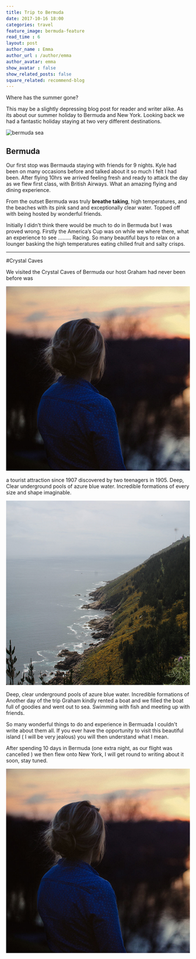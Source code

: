 ```yaml
---
title: Trip to Bermuda
date: 2017-10-16 18:00
categories: travel
feature_image: bermuda-feature
read_time : 6
layout: post
author_name : Emma
author_url : /author/emma
author_avatar: emma
show_avatar : false
show_related_posts: false
square_related: recommend-blog
---
```




Where has the summer gone?

This may be a slightly depressing blog post for reader and writer alike. As its about our summer holiday to Bermuda and New York. Looking back we had a fantastic holiday staying at two very different destinations. 

![bermuda sea](../img/post-assets/kyle-bermuda.jpg)

## Bermuda

Our first stop was Bermauda staying with friends for 9 nights. Kyle had been on many occasions before and talked about it so much I felt I had been. 
After flying 10hrs we arrived feeling fresh and ready to attack the day as we flew first class, with British Airways. What an amazing flying and dining experience. 



From the outset Bermuda was truly **breathe taking**, high temperatures, and the beaches with its pink sand and exceptionally clear water. Topped off with being hosted by wonderful friends. 

Initially I didn't think there would be much to do in Bermuda but I was proved wrong. Firstly the America’s Cup was on while we where there, what an experience to see ……… Racing.  So many beautiful bays to relax on a lounger basking the high temperatures eating chilled fruit and salty crisps.
 
 ---
 
 #Crystal Caves
 
We visited the Crystal Caves of Bermuda our host Graham had never been before was 

![this was the crystal caves - amazing!](../img/post-assets/crystal.jpg)

a tourist attraction since 1907 discovered by two teenagers in 1905. Deep, Clear underground pools of azure blue water. Incredible formations of every size and shape imaginable.  

![we test](../img/post-assets/bermuda.jpg)

Deep, clear underground pools of azure blue water. Incredible formations of 
Another day of the trip Graham kindly rented a boat and we filled the boat full of goodies and went out to sea. Swimming with fish and meeting up with friends. 

So many wonderful things to do and experience in Bermuada I couldn't write about them all. If you ever have the opportunity to visit this beautiful island ( I will be very jealous)  you will then understand what I mean.

After spending 10 days in Bermuda (one extra night, as our flight was cancelled ) we then flew onto New York, I will get round to writing about it soon, stay tuned. 


![we test](../img/post-assets/crystal.jpg)

